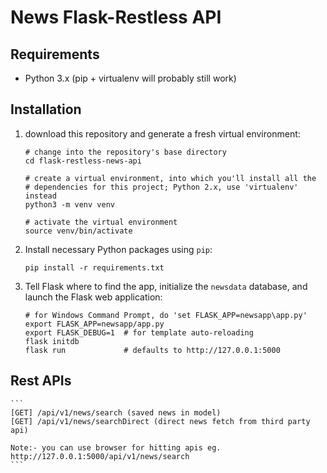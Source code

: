 # News Flask-Restless API

## Requirements

* Python 3.x (pip + virtualenv will probably still work)

## Installation

1. download this repository and generate a fresh virtual
   environment:

    ```
    # change into the repository's base directory
    cd flask-restless-news-api

    # create a virtual environment, into which you'll install all the
    # dependencies for this project; Python 2.x, use 'virtualenv' instead
    python3 -m venv venv

    # activate the virtual environment
    source venv/bin/activate
    ```

2. Install necessary Python packages using `pip`:

    ```
    pip install -r requirements.txt
    ```

3. Tell Flask where to find the app, initialize the `newsdata` database, and
   launch the Flask web application:

    ```
    # for Windows Command Prompt, do 'set FLASK_APP=newsapp\app.py'
    export FLASK_APP=newsapp/app.py
    export FLASK_DEBUG=1  # for template auto-reloading
    flask initdb
    flask run             # defaults to http://127.0.0.1:5000
    ```
   
## Rest APIs

    ```
    [GET] /api/v1/news/search (saved news in model)
    [GET] /api/v1/news/searchDirect (direct news fetch from third party api)

    Note:- you can use browser for hitting apis eg. http://127.0.0.1:5000/api/v1/news/search
    ```
